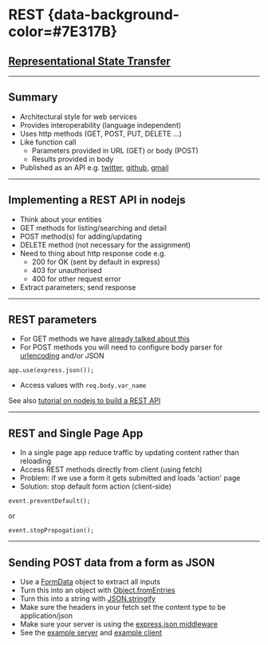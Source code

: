 # REST {data-background-color=#7E317B}

## [Representational State Transfer](https://en.wikipedia.org/wiki/Representational_state_transfer)

---

## Summary

- Architectural style for web services
- Provides interoperability (language independent)
- Uses http methods (GET, POST, PUT, DELETE ...)
- Like function call
  - Parameters provided in URL (GET) or body (POST) 
  - Results provided in body
- Published as an API e.g. [twitter](https://developer.twitter.com/en/docs/api-reference-index), [github](https://developer.github.com/v3/), [gmail](https://developers.google.com/gmail/api/v1/reference/)

---

## Implementing a REST API in nodejs

- Think about your entities
- GET methods for listing/searching and detail
- POST method(s) for adding/updating
- DELETE method (not necessary for the assignment)
- Need to thing about http response code e.g.
  - 200 for OK (sent by default in express)
  - 403 for unauthorised
  - 400 for other request error
- Extract parameters; send response

---

## REST parameters

- For GET methods we have [already talked about this](https://github.com/stevenaeola/progblack_lectures/blob/main/js_intro_node/README.md)
- For POST methods you will need to configure body parser for [urlencoding](https://github.com/stevenaeola/proglabs_js/tree/master/node_routing) and/or JSON

```
app.use(express.json());
```


- Access values with `req.body.var_name`

See also [tutorial on nodejs to build a REST API](https://codeburst.io/node-js-by-example-part-1-668376cd4f96)

---

## REST and Single Page App

- In a single page app reduce traffic by updating content rather than reloading
- Access REST methods directly from client (using fetch)
- Problem: if we use a form it gets submitted and loads 'action' page
- Solution: stop default form action (client-side)
```
event.preventDefault();
```

or

```
event.stopPropogation();
```

---

## Sending POST data from a form as JSON

- Use a [FormData](https://developer.mozilla.org/en-US/docs/Web/API/FormData) object to extract all inputs
- Turn this into an object with [Object.fromEntries](https://developer.mozilla.org/en-US/docs/Web/JavaScript/Reference/Global_Objects/Object/fromEntries)
- Turn this into a string with [JSON.stringify](https://developer.mozilla.org/en-US/docs/Web/JavaScript/Reference/Global_Objects/JSON/stringify)
- Make sure the headers in your fetch set the content type to be application/json
- Make sure your server is using the [express.json middleware](https://expressjs.com/en/api.html#express.json)
- See the [example server](server.js) and [example client](client/)